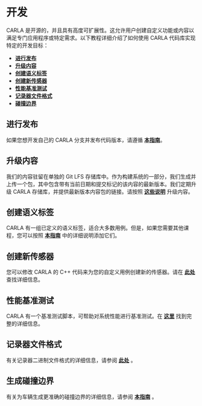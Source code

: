 # 开发

CARLA 是开源的，并且具有高度可扩展性。这允许用户创建自定义功能或内容以满足专门应用程序或特定需求。以下教程详细介绍了如何使用 CARLA 代码库实现特定的开发目标：

- [__进行发布__](tuto_D_make_release.md)
- [__升级内容__](tuto_D_contribute_assets.md)
- [__创建语义标签__](tuto_D_create_semantic_tags.md)
- [__创建新传感器__](tuto_D_create_sensor.md)
- [__性能基准测试__](adv_benchmarking.md)
- [__记录器文件格式__](ref_recorder_binary_file_format.md)
- [__碰撞边界__](tuto_D_generate_colliders.md)

## 进行发布

如果您想开发自己的 CARLA 分支并发布代码版本，请遵循 [__本指南__](tuto_D_make_release.md)。

## 升级内容

我们的内容驻留在单独的 Git LFS 存储库中。作为构建系统的一部分，我们生成并上传一个包，其中包含带有当前日期和提交标记的该内容的最新版本。我们定期升级 CARLA 存储库，并提供最新版本内容包的链接。请按照 [__这些说明__](tuto_D_contribute_assets.md) 升级内容。


## 创建语义标签

CARLA 有一组已定义的语义标签，适合大多数用例。但是，如果您需要其他课程，您可以按照 [__本指南__](tuto_D_create_semantic_tags.md) 中的详细说明添加它们。

## 创建新传感器

您可以修改 CARLA 的 C++ 代码来为您的自定义用例创建新的传感器。请在 [__此处__](tuto_D_create_sensor.md) 查找详细信息。

## 性能基准测试

CARLA 有一个基准测试脚本，可帮助对系统性能进行基准测试。在 [__这里__](adv_benchmarking.md) 找到完整的详细信息。

## 记录器文件格式

有关记录器二进制文件格式的详细信息，请参阅 [__此处__](ref_recorder_binary_file_format.md) 。

## 生成碰撞边界

有关为车辆生成更准确的碰撞边界的详细信息，请参阅 [__本指南__](tuto_D_generate_colliders.md) 。
